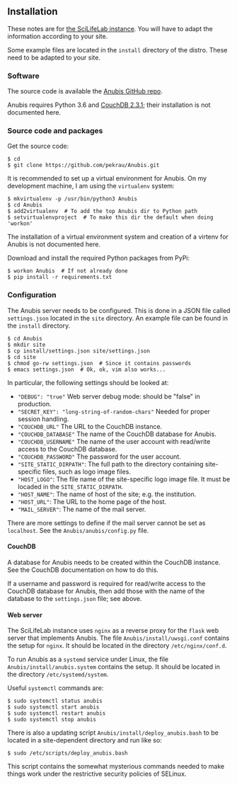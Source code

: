 ## Installation

These notes are for [the SciLifeLab instance](https://anubis.scilifelab.se/).
You will have to adapt the information according to your site.

Some example files are located in the `install` directory of the distro. These
need to be adapted to your site.

### Software

The source code is available the [Anubis GitHub repo](https://github.com/pekrau/Anubis).

Anubis requires Python 3.6 and [CouchDB 2.3.1](https://couchdb.apache.org/);
their installation is not documented here.

### Source code and packages

Get the source code:

```
$ cd
$ git clone https://github.com/pekrau/Anubis.git
```

It is recommended to set up a virtual environment for Anubis. On my
development machine, I am using the `virtualenv` system:

```
$ mkvirtualenv -p /usr/bin/python3 Anubis
$ cd Anubis
$ add2virtualenv  # To add the top Anubis dir to Python path
$ setvirtualenvproject  # To make this dir the default when doing 'workon'
```

The installation of a virtual environment system and creation of a virtenv
for Anubis is not documented here.

Download and install the required Python packages from PyPi:

```
$ workon Anubis  # If not already done
$ pip install -r requirements.txt
```

### Configuration

The Anubis server needs to be configured. This is done in a JSON file
called `settings.json` located in the `site` directory. An example file
can be found in the `install` directory.

```
$ cd Anubis
$ mkdir site
$ cp install/settings.json site/settings.json
$ cd site
$ chmod go-rw settings.json  # Since it contains passwords
$ emacs settings.json  # Ok, ok, vim also works...
```

In particular, the following settings should be looked at:

- `"DEBUG": "true"` Web server debug mode: should be "false" in production.
- `"SECRET_KEY": "long-string-of-random-chars"` Needed for proper session handling.
- `"COUCHDB_URL"` The URL to the CouchDB instance.
- `"COUCHDB_DATABASE"` The name of the CouchDB database for Anubis.
- `"COUCHDB_USERNAME"` The name of the user account with read/write access to the CouchDB database.
- `"COUCHDB_PASSWORD"` The password for the user account.
- `"SITE_STATIC_DIRPATH"`: The full path to the directory containing site-specific files, such as logo image files.
- `"HOST_LOGO"`: The file name of the site-specific logo image file. It must be locaded in the `SITE_STATIC_DIRPATH`.
- `"HOST_NAME"`: The name of host of the site; e.g. the institution.
- `"HOST_URL"`: The URL to the home page of the host.
- `"MAIL_SERVER"`: The name of the mail server.

There are more settings to define if the mail server cannot be set as
`localhost`. See the `Anubis/anubis/config.py` file.

#### CouchDB

A database for Anubis needs to be created within the CouchDB
instance. See the CouchDB documentation on how to do this.

If a username and password is required for read/write access to the
CouchDB database for Anubis, then add those with the name of the database
to the `settings.json` file; see above.

#### Web server

The SciLifeLab instance uses `nginx` as a reverse proxy for the
`flask` web server that implements Anubis. The file
`Anubis/install/uwsgi.conf` contains the setup for `nginx`.
It should be located in the directory `/etc/nginx/conf.d`.

To run Anubis as a `systemd` service under Linux, the file
`Anubis/install/anubis.system` contains the setup. It should be
located in the directory `/etc/systemd/system`.

Useful `systemctl` commands are:

```
$ sudo systemctl status anubis
$ sudo systemctl start anubis
$ sudo systemctl restart anubis
$ sudo systemctl stop anubis
```

There is also a updating script `Anubis/install/deploy_anubis.bash` to
be located in a site-dependent directory and run like so:

```
$ sudo /etc/scripts/deploy_anubis.bash
```

This script contains the somewhat mysterious commands needed to make
things work under the restrictive security policies of SELinux.
